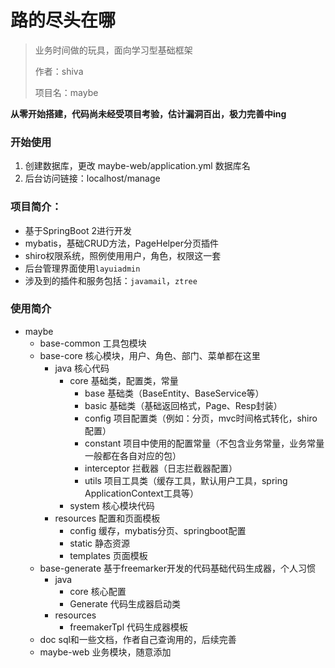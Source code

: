 # 路的尽头在哪
  
  > 业务时间做的玩具，面向学习型基础框架
  >
  > 作者：shiva                           
  >
  > 项目名：maybe


**从零开始搭建，代码尚未经受项目考验，估计漏洞百出，极力完善中ing**
 
  ### 开始使用
  1. 创建数据库，更改 maybe-web/application.yml 数据库名
  2. 后台访问链接：localhost/manage

  
  ### 项目简介：
  - 基于SpringBoot 2进行开发
  - mybatis，基础CRUD方法，PageHelper分页插件
  - shiro权限系统，照例使用用户，角色，权限这一套
  - 后台管理界面使用`layuiadmin`
  - 涉及到的插件和服务包括：`javamail`，`ztree`
  
  
  ### 使用简介
  
- maybe
  - base-common 工具包模块
  - base-core 核心模块，用户、角色、部门、菜单都在这里
    - java 核心代码
      - core 基础类，配置类，常量
        - base 基础类（BaseEntity、BaseService等）
        - basic 基础类（基础返回格式，Page、Resp封装）
        - config 项目配置类（例如：分页，mvc时间格式转化，shiro配置）
        - constant 项目中使用的配置常量（不包含业务常量，业务常量一般都在各自对应的包）
        - interceptor 拦截器（日志拦截器配置）
        - utils 项目工具类（缓存工具，默认用户工具，spring ApplicationContext工具等）
      - system 核心模块代码
    - resources 配置和页面模板
      - config 缓存，mybatis分页、springboot配置
      - static 静态资源
      - templates 页面模板
  - base-generate 基于freemarker开发的代码基础代码生成器，个人习惯
    - java
      - core 核心配置
      - Generate 代码生成器启动类
    - resources
      - freemakerTpl 代码生成器模板
  - doc sql和一些文档，作者自己查询用的，后续完善
  - maybe-web 业务模块，随意添加
   
  